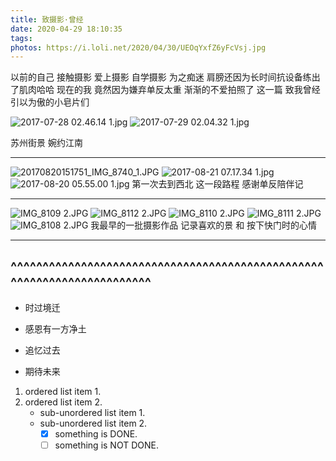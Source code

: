 ```yaml
---
title: 致摄影·曾经
date: 2020-04-29 18:10:35
tags:
photos: https://i.loli.net/2020/04/30/UEOqYxfZ6yFcVsj.jpg
---
```


以前的自己
接触摄影 爱上摄影 自学摄影 为之痴迷
肩膀还因为长时间抗设备练出了肌肉哈哈
现在的我 竟然因为嫌弃单反太重 渐渐的不爱拍照了
这一篇 致我曾经引以为傲的小皂片们

![2017-07-28 02.46.14 1.jpg](https://i.loli.net/2020/04/30/RWziZVpOEBqfFrL.jpg)
![2017-07-29 02.04.32 1.jpg](https://i.loli.net/2020/04/30/RwNMZWcCiKPuats.jpg)

苏州街景 婉约江南

---
![20170820151751_IMG_8740_1.JPG](https://i.loli.net/2020/04/30/9BGbKMlJ4acF5ni.jpg)
![2017-08-21 07.17.34 1.jpg](https://i.loli.net/2020/04/30/CKOph7FbeIUXtYB.jpg)
![2017-08-20 05.55.00 1.jpg](https://i.loli.net/2020/04/30/n48AVYpCTmviRMO.jpg)
第一次去到西北
这一段路程
感谢单反陪伴记

-----
![IMG_8109 2.JPG](https://i.loli.net/2020/04/30/WCGvO2SYNjUtycR.jpg)
![IMG_8112 2.JPG](https://i.loli.net/2020/04/30/GjM7H5geSboCm8D.jpg)
![IMG_8110 2.JPG](https://i.loli.net/2020/04/30/42yJZT7vDkAMr5l.jpg)
![IMG_8111 2.JPG](https://i.loli.net/2020/04/30/TCrVHo2Ez8ZDsAB.jpg)
![IMG_8108 2.JPG](https://i.loli.net/2020/04/30/XHPDcoMYiVmA8QB.jpg)
我最早的一批摄影作品
记录喜欢的景
和
按下快门时的心情

----
^^^^^^^^^^^^^^^^^^^^^^^^^^^^^^^^^^^^^^^^^^^^^^^^^^^^^^^^^^^^^^^^^^^^^^^
----

* 时过境迁
* 感恩有一方净土
 
* 追忆过去
* 期待未来


1. ordered list item 1.
2. ordered list item 2.
   + sub-unordered list item 1.
   + sub-unordered list item 2.
     + [x] something is DONE.
     + [ ] something is NOT DONE.